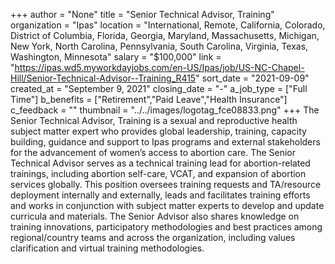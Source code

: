 +++
author = "None"
title = "Senior Technical Advisor, Training"
organization = "Ipas"
location = "International, Remote, California, Colorado, District of Columbia, Florida, Georgia, Maryland, Massachusetts, Michigan, New York, North Carolina, Pennsylvania, South Carolina, Virginia, Texas, Washington, Minnesota"
salary = "$100,000"
link = "https://ipas.wd5.myworkdayjobs.com/en-US/Ipas/job/US-NC-Chapel-Hill/Senior-Technical-Advisor--Training_R415"
sort_date = "2021-09-09"
created_at = "September 9, 2021"
closing_date = "-"
a_job_type = ["Full Time"]
b_benefits = ["Retirement","Paid Leave","Health Insurance"]
c_feedback = ""
thumbnail = "../../images/logotag_fce08833.png"
+++
The Senior Technical Advisor, Training is a sexual and reproductive health subject matter expert who provides global leadership, training, capacity building, guidance and support to Ipas programs and external stakeholders for the advancement of women’s access to abortion care. The Senior Technical Advisor serves as a technical training lead for abortion-related trainings, including abortion self-care, VCAT, and expansion of abortion services globally. This position oversees training requests and TA/resource deployment internally and externally, leads and facilitates training efforts and works in conjunction with subject matter experts to develop and update curricula and materials. The Senior Advisor also shares knowledge on training innovations, participatory methodologies and best practices among regional/country teams and across the organization, including values clarification and virtual training methodologies. 